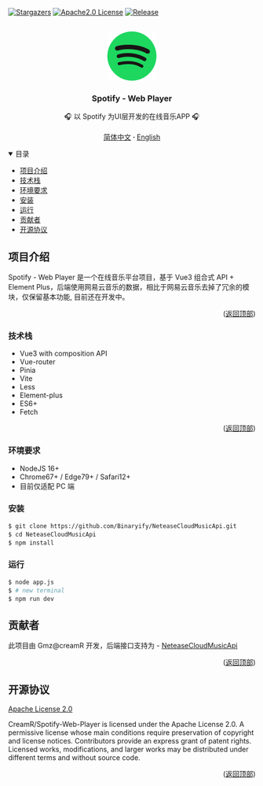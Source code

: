<a name="readme-top"></a>

[![Stargazers][stars-shield]][stars-url]
[![Apache2.0 License][license-shield]][license-url]
[![Release][release-shield]][release-url]

<!-- PROJECT LOGO -->
<br />
<div align="center">
  <a href="https://github.com/CreamR/Spotify-Web-Player">
    <img src="/public/logo.svg" alt="Logo" width="100" height="100">
  </a>

  <h3 align="center">Spotify - Web Player</h3>

  <p align="center">
    🎧 以 Spotify 为UI层开发的在线音乐APP 🎧
    <br />
    <br />
    <a href="https://github.com/CreamR/Spotify-Web-Player/blob/master/README.md">简体中文</a>
     <strong> · </strong>
    <a href="https://github.com/CreamR/Spotify-Web-Player/blob/master/README-EN.md">English</a>
  </p>
</div>

<!-- TABLE OF CONTENTS -->
<details open>
  <summary>目录</summary>
  <ul>
    <li>
      <a href="#项目介绍">项目介绍</a> 
    </li>
    <li>
      <a href="#技术栈">技术栈</a>
    </li>
    <li>
    <a href="#环境要求">环境要求</a>
    </li>
    <li><a href="#安装">安装</a></li>
    <li><a href="#运行">运行</a></li>
    <li><a href="#贡献者">贡献者</a></li>
    <li><a href="#开源协议">开源协议</a></li>
  </ul>
</details>

<!-- ABOUT THE PROJECT -->

## 项目介绍

<!-- 项目图片部分 -->

Spotify - Web Player 是一个在线音乐平台项目，基于 Vue3 组合式 API + Element Plus，后端使用网易云音乐的数据，相比于网易云音乐去掉了冗余的模块，仅保留基本功能, 目前还在开发中。

<p align="right">(<a href="#readme-top">返回顶部</a>)</p>

### 技术栈

- Vue3 with composition API
- Vue-router
- Pinia
- Vite
- Less
- Element-plus
- ES6+
- Fetch

<p align="right">(<a href="#readme-top">返回顶部</a>)</p>

<!-- GETTING STARTED -->

### 环境要求

- NodeJS 16+
- Chrome67+ / Edge79+ / Safari12+
- 目前仅适配 PC 端

### 安装

```sh
$ git clone https://github.com/Binaryify/NeteaseCloudMusicApi.git
$ cd NeteaseCloudMusicApi
$ npm install
```

### 运行

```sh
$ node app.js
$ # new terminal
$ npm run dev
```

## 贡献者

此项目由 Gmz@creamR 开发，后端接口支持为 - [NeteaseCloudMusicApi](https://github.com/Binaryify/NeteaseCloudMusicApi)

<p align="right">(<a href="#readme-top">返回顶部</a>)</p>

<!-- LICENSE -->

## 开源协议

[Apache License 2.0](https://github.com/CreamR/Spotify-Web-Player/blob/master/LICENSE)

CreamR/Spotify-Web-Player is licensed under the Apache License 2.0. A permissive license whose main conditions require preservation of copyright and license notices. Contributors provide an express grant of patent rights. Licensed works, modifications, and larger works may be distributed under different terms and without source code.

<p align="right">(<a href="#readme-top">返回顶部</a>)</p>

[stars-shield]: https://img.shields.io/github/stars/creamR/Spotify-Web-Player?style=for-the-badge
[stars-url]: https://github.com/CreamR/Spotify-Web-Player/stargazers
[license-shield]: https://img.shields.io/hexpm/l/apa?style=for-the-badge
[license-url]: https://github.com/CreamR/Spotify-Web-Player/blob/master/LICENSE
[release-shield]: https://img.shields.io/github/v/release/creamR/spotify-web-player?style=for-the-badge
[release-url]: https://github.com/CreamR/Spotify-Web-Player/releases/tag
